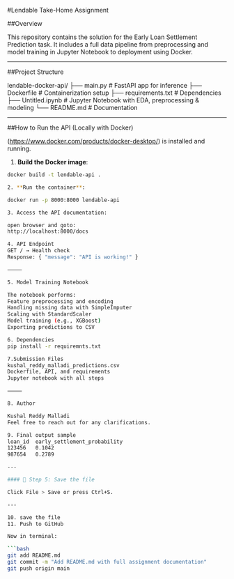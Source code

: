 #Lendable Take-Home Assignment

##Overview

This repository contains the solution for the Early Loan Settlement Prediction task. It includes a full data pipeline from preprocessing and model training in Jupyter Notebook to deployment using Docker.

---

##Project Structure

lendable-docker-api/
├── main.py                # FastAPI app for inference
├── Dockerfile             # Containerization setup
├── requirements.txt       # Dependencies
├── Untitled.ipynb         # Jupyter Notebook with EDA, preprocessing & modeling
└── README.md              # Documentation

---

##How to Run the API (Locally with Docker)

(https://www.docker.com/products/docker-desktop/) is installed and running.

1. **Build the Docker image**:

```bash
docker build -t lendable-api .

2. **Run the container**:

docker run -p 8000:8000 lendable-api

3. Access the API documentation:

open browser and goto:
http://localhost:8000/docs

4. API Endpoint
GET / → Health check
Response: { "message": "API is working!" }

⸻

5. Model Training Notebook

The notebook performs:
Feature preprocessing and encoding
Handling missing data with SimpleImputer
Scaling with StandardScaler
Model training (e.g., XGBoost)
Exporting predictions to CSV

6. Dependencies
pip install -r requiremnts.txt

7.Submission Files
kushal_reddy_malladi_predictions.csv
Dockerfile, API, and requirements
Jupyter notebook with all steps

⸻

8. Author

Kushal Reddy Malladi
Feel free to reach out for any clarifications.

9. Final output sample
loan_id  early_settlement_probability
123456   0.1042
987654   0.2789

---

#### 💾 Step 5: Save the file

Click File > Save or press Ctrl+S.

---

10. save the file
11. Push to GitHub

Now in terminal:

```bash
git add README.md
git commit -m "Add README.md with full assignment documentation"
git push origin main